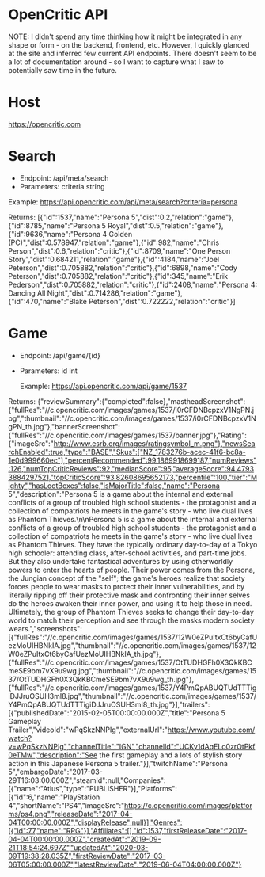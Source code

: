 # OpenCritic API

NOTE: I didn't spend any time thinking how it might be integrated in any shape or form - on the backend, frontend, etc. However, I quickly glanced at the site and inferred few current API endpoints. There doesn't seem to be a lot of documentation around - so I want to capture what I saw to potentially saw time in the future.

# Host

https://opencritic.com

# Search

* Endpoint: /api/meta/search
* Parameters: criteria string

Example: https://api.opencritic.com/api/meta/search?criteria=persona

Returns: [{"id":1537,"name":"Persona 5","dist":0.2,"relation":"game"},{"id":8785,"name":"Persona 5 Royal","dist":0.5,"relation":"game"},{"id":9636,"name":"Persona 4 Golden (PC)","dist":0.578947,"relation":"game"},{"id":982,"name":"Chris Person","dist":0.6,"relation":"critic"},{"id":8709,"name":"One Person Story","dist":0.684211,"relation":"game"},{"id":4184,"name":"Joel Peterson","dist":0.705882,"relation":"critic"},{"id":6898,"name":"Cody Peterson","dist":0.705882,"relation":"critic"},{"id":345,"name":"Erik Pederson","dist":0.705882,"relation":"critic"},{"id":2408,"name":"Persona 4: Dancing All Night","dist":0.714286,"relation":"game"},{"id":470,"name":"Blake Peterson","dist":0.722222,"relation":"critic"}]

# Game 

* Endpoint: /api/game/{id}
* Parameters: id int

    Example: https://api.opencritic.com/api/game/1537

 Returns: {"reviewSummary":{"completed":false},"mastheadScreenshot":{"fullRes":"//c.opencritic.com/images/games/1537/i0rCFDNBcpzxV1NgPN.jpg","thumbnail":"//c.opencritic.com/images/games/1537/i0rCFDNBcpzxV1NgPN_th.jpg"},"bannerScreenshot":{"fullRes":"//c.opencritic.com/images/games/1537/banner.jpg"},"Rating":{"imageSrc":"http://www.esrb.org/images/ratingsymbol_m.png"},"newsSearchEnabled":true,"type":"BASE","Skus":["NZ_1783276b-acec-41f6-bc8a-1e0d999660ec"],"percentRecommended":99.1869918699187,"numReviews":126,"numTopCriticReviews":92,"medianScore":95,"averageScore":94.47933884297521,"topCriticScore":93.82608695652173,"percentile":100,"tier":"Mighty","hasLootBoxes":false,"isMajorTitle":false,"name":"Persona 5","description":"Persona 5 is a game about the internal and external conflicts of a group of troubled high school students - the protagonist and a collection of compatriots he meets in the game's story - who live dual lives as Phantom Thieves.\n\nPersona 5 is a game about the internal and external conflicts of a group of troubled high school students - the protagonist and a collection of compatriots he meets in the game's story - who live dual lives as Phantom Thieves. They have the typically ordinary day-to-day of a Tokyo high schooler: attending class, after-school activities, and part-time jobs. But they also undertake fantastical adventures by using otherworldly powers to enter the hearts of people. Their power comes from the Persona, the Jungian concept of the \"self\"; the game's heroes realize that society forces people to wear masks to protect their inner vulnerabilities, and by literally ripping off their protective mask and confronting their inner selves do the heroes awaken their inner power, and using it to help those in need. Ultimately, the group of Phantom Thieves seeks to change their day-to-day world to match their perception and see through the masks modern society wears.","screenshots":[{"fullRes":"//c.opencritic.com/images/games/1537/12W0eZPuItxCt6byCafUezMoUIHBNkIA.jpg","thumbnail":"//c.opencritic.com/images/games/1537/12W0eZPuItxCt6byCafUezMoUIHBNkIA_th.jpg"},{"fullRes":"//c.opencritic.com/images/games/1537/OtTUDHGFh0X3QkKBCmeSE9bm7vX9u9wg.jpg","thumbnail":"//c.opencritic.com/images/games/1537/OtTUDHGFh0X3QkKBCmeSE9bm7vX9u9wg_th.jpg"},{"fullRes":"//c.opencritic.com/images/games/1537/Y4PmQpABUQTUdTTTigiDJJruOSUH3mI8.jpg","thumbnail":"//c.opencritic.com/images/games/1537/Y4PmQpABUQTUdTTTigiDJJruOSUH3mI8_th.jpg"}],"trailers":[{"publishedDate":"2015-02-05T00:00:00.000Z","title":"Persona 5 Gameplay Trailer","videoId":"wPqSkzNNPIg","externalUrl":"https://www.youtube.com/watch?v=wPqSkzNNPIg","channelTitle":"IGN","channelId":"UCKy1dAqELo0zrOtPkf0eTMw","description":"See the first gameplay and a lots of stylish story action in this Japanese Persona 5 trailer."}],"twitchName":"Persona 5","embargoDate":"2017-03-29T16:03:00.000Z","steamId":null,"Companies":[{"name":"Atlus","type":"PUBLISHER"}],"Platforms":[{"id":6,"name":"PlayStation 4","shortName":"PS4","imageSrc":"https://c.opencritic.com/images/platforms/ps4.png","releaseDate":"2017-04-04T00:00:00.000Z","displayRelease":null}],"Genres":[{"id":77,"name":"RPG"}],"Affiliates":[],"id":1537,"firstReleaseDate":"2017-04-04T00:00:00.000Z","createdAt":"2019-09-21T18:54:24.697Z","updatedAt":"2020-03-09T19:38:28.035Z","firstReviewDate":"2017-03-06T05:00:00.000Z","latestReviewDate":"2019-06-04T04:00:00.000Z"} 